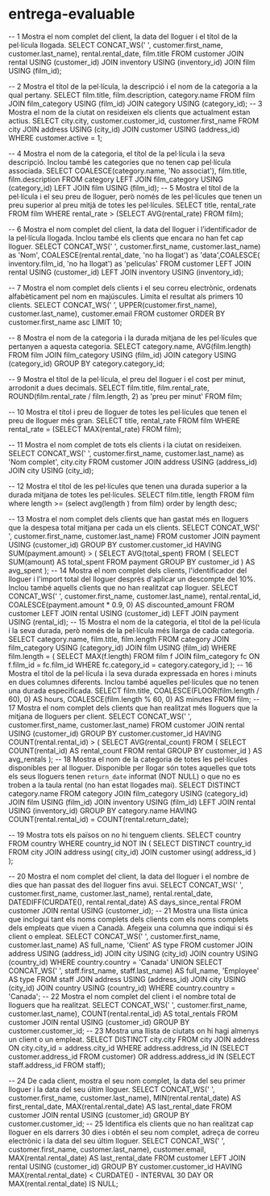 # entrega-evaluable
-- 1 Mostra el nom complet del client, la data del lloguer i el títol de la pel·lícula llogada.
SELECT CONCAT_WS(' ', customer.first_name, customer.last_name), rental.rental_date, film.title
FROM customer
JOIN rental USING (customer_id)
JOIN inventory USING (inventory_id)
JOIN film USING (film_id);

-- 2 Mostra el títol de la pel·lícula, la descripció i el nom de la categoria a la qual pertany.
SELECT film.title, film.description, category.name
FROM film
JOIN film_category USING (film_id)
JOIN category USING (category_id);
-- 3 Mostra el nom de la ciutat on resideixen els clients que actualment estan actius.
SELECT city.city, customer.customer_id, customer.first_name
FROM city
JOIN address USING (city_id)
JOIN customer USING (address_id)
WHERE customer.active = 1;

-- 4 Mostra el nom de la categoria, el títol de la pel·lícula i la seva descripció. Inclou també les categories que no tenen cap pel·lícula associada.
SELECT COALESCE(category.name, 'No associat'), film.title, film.description
FROM category
LEFT JOIN film_category USING (category_id)
LEFT JOIN film USING (film_id);
-- 5 Mostra el títol de la pel·lícula i el seu preu de lloguer, però només de les pel·lícules que tenen un preu superior al preu mitjà de totes les pel·lícules.
SELECT title, rental_rate
FROM film
WHERE rental_rate > (SELECT AVG(rental_rate) FROM film);


-- 6 Mostra el nom complet del client, la data del lloguer i l’identificador de la pel·lícula llogada. Inclou també els clients que encara no han fet cap lloguer.
SELECT CONCAT_WS(' ', customer.first_name, customer.last_name) as 'Nom', COALESCE(rental.rental_date, 'no ha llogat') as 'data',COALESCE( inventory.film_id, 'no ha llogat') as 'peliculas'
FROM customer
LEFT JOIN rental USING (customer_id)
LEFT JOIN inventory USING (inventory_id);


-- 7 Mostra el nom complet dels clients i el seu correu electrònic, ordenats alfabèticament pel nom en majúscules. Limita el resultat als primers 10 clients.
SELECT CONCAT_WS(' ', UPPER(customer.first_name), customer.last_name), customer.email
FROM customer
ORDER BY customer.first_name asc
LIMIT 10;

-- 8 Mostra el nom de la categoria i la durada mitjana de les pel·lícules que pertanyen a aquesta categoria.
SELECT category.name, AVG(film.length)
FROM film
JOIN film_category USING (film_id)
JOIN category USING (category_id)
GROUP BY category.category_id;

-- 9 Mostra el títol de la pel·lícula, el preu del lloguer i el cost per minut, arrodonit a dues decimals.
SELECT film.title, film.rental_rate, ROUND(film.rental_rate / film.length, 2) as 'preu per minut'
FROM film;

-- 10 Mostra el títol i preu de lloguer de totes les pel·lícules que tenen el preu de lloguer més gran.
SELECT title, rental_rate
FROM film
WHERE rental_rate = (SELECT MAX(rental_rate) FROM film);


-- 11 Mostra el nom complet de tots els clients i la ciutat on resideixen.
SELECT CONCAT_WS(' ', customer.first_name, customer.last_name) as 'Nom complet', city.city
FROM customer
JOIN address USING (address_id)
JOIN city USING (city_id);

-- 12 Mostra el títol de les pel·lícules que tenen una durada superior a la durada mitjana de totes les pel·lícules.
SELECT film.title, length 
FROM film
where length >= (select avg(length )
	from film)
order by length desc;

-- 13 Mostra el nom complet dels clients que han gastat més en lloguers que la despesa total mitjana per cada un  els clients.
SELECT CONCAT_WS(' ', customer.first_name, customer.last_name)
FROM customer
JOIN payment USING (customer_id)
GROUP BY customer.customer_id
HAVING SUM(payment.amount) > (
    SELECT AVG(total_spent)
    FROM (
        SELECT SUM(amount) AS total_spent
        FROM payment
        GROUP BY customer_id
    ) AS avg_spent
);
-- 14 Mostra el nom complet dels clients, l'identificador del lloguer i l'import total del lloguer després d'aplicar un descompte del 10%. Inclou també aquells clients que no han realitzat cap lloguer.
SELECT CONCAT_WS(' ', customer.first_name, customer.last_name), rental.rental_id, 
       COALESCE(payment.amount * 0.9, 0) AS discounted_amount
FROM customer
LEFT JOIN rental USING (customer_id)
LEFT JOIN payment USING (rental_id);
-- 15 Mostra el nom de la categoria, el títol de la pel·lícula i la seva durada, però només de la pel·lícula més llarga de cada categoria.
SELECT category.name, film.title, film.length
FROM category
JOIN film_category USING (category_id)
JOIN film USING (film_id)
WHERE film.length = (
    SELECT MAX(f.length)
    FROM film f
    JOIN film_category fc ON f.film_id = fc.film_id
    WHERE fc.category_id = category.category_id
);
-- 16 Mostra el títol de la pel·lícula i la seva durada expressada en hores i minuts en dues columnes diferents. Inclou també aquelles pel·lícules que no tenen una durada especificada.
SELECT film.title, 
       COALESCE(FLOOR(film.length / 60), 0) AS hours, 
       COALESCE(film.length % 60, 0) AS minutes
FROM film;
-- 17 Mostra el nom complet dels clients que han realitzat més lloguers que la mitjana de lloguers per client.
SELECT CONCAT_WS(' ', customer.first_name, customer.last_name)
FROM customer
JOIN rental USING (customer_id)
GROUP BY customer.customer_id
HAVING COUNT(rental.rental_id) > (
    SELECT AVG(rental_count)
    FROM (
        SELECT COUNT(rental_id) AS rental_count
        FROM rental
        GROUP BY customer_id
    ) AS avg_rentals
);
-- 18 Mostra el nom de la categoria de totes les pel·lícules disponibles per al lloguer. Disponible per llogar són totes aquelles que tots els seus lloguers tenen `return_date` informat (NOT NULL) o que no es troben a la taula rental (no han estat llogades mai).
SELECT DISTINCT category.name
FROM category
JOIN film_category USING (category_id)
JOIN film USING (film_id)
JOIN inventory USING (film_id)
LEFT JOIN rental USING (inventory_id)
GROUP BY category.name
HAVING COUNT(rental.rental_id) = COUNT(rental.return_date);

-- 19 Mostra tots els països on no hi tenguem clients.
SELECT country 
FROM country 
WHERE country_id NOT IN (
    SELECT DISTINCT country_id 
    FROM city 
    JOIN address using( city_id) 
    JOIN customer using( address_id )
);

-- 20 Mostra el nom complet del client, la data del lloguer i el nombre de dies que han passat des del lloguer fins avui.
SELECT CONCAT_WS(' ', customer.first_name, customer.last_name), 
       rental.rental_date, 
       DATEDIFF(CURDATE(), rental.rental_date) AS days_since_rental
FROM customer
 JOIN rental USING (customer_id);
-- 21 Mostra una llista única que inclogui tant els noms complets dels clients com els noms complets dels empleats que viuen a Canadà. Afegeix una columna que indiqui si és client o empleat.
SELECT CONCAT_WS(' ', customer.first_name, customer.last_name) AS full_name, 'Client' AS type
FROM customer
JOIN address USING (address_id)
JOIN city USING (city_id)
JOIN country USING (country_id)
WHERE country.country = 'Canada'
UNION
SELECT CONCAT_WS(' ', staff.first_name, staff.last_name) AS full_name, 'Employee' AS type
FROM staff
JOIN address USING (address_id)
JOIN city USING (city_id)
JOIN country USING (country_id)
WHERE country.country = 'Canada';
-- 22 Mostra el nom complet del client i el nombre total de lloguers que ha realitzat.
SELECT CONCAT_WS(' ', customer.first_name, customer.last_name), COUNT(rental.rental_id) AS total_rentals
FROM customer
JOIN rental USING (customer_id)
GROUP BY customer.customer_id;
-- 23 Mostra una llista de ciutats on hi hagi almenys un client o un empleat.
SELECT DISTINCT city.city
FROM city
JOIN address ON city.city_id = address.city_id
WHERE address.address_id IN (SELECT customer.address_id FROM customer)
OR address.address_id IN (SELECT staff.address_id FROM staff);

-- 24 De cada client, mostra el seu nom complet, la data del seu primer lloguer i la data del seu últim lloguer.
SELECT CONCAT_WS(' ', customer.first_name, customer.last_name), 
       MIN(rental.rental_date) AS first_rental_date, 
       MAX(rental.rental_date) AS last_rental_date
FROM customer
JOIN rental USING (customer_id)
GROUP BY customer.customer_id;
-- 25 Identifica els clients que no han realitzat cap lloguer en els darrers 30 dies i obtén el seu nom complet, adreça de correu electrònic i la data del seu últim lloguer.
SELECT CONCAT_WS(' ', customer.first_name, customer.last_name), customer.email, MAX(rental.rental_date) AS last_rental_date
FROM customer
LEFT JOIN rental USING (customer_id)
GROUP BY customer.customer_id
HAVING MAX(rental.rental_date) < CURDATE() - INTERVAL 30 DAY OR MAX(rental.rental_date) IS NULL;

